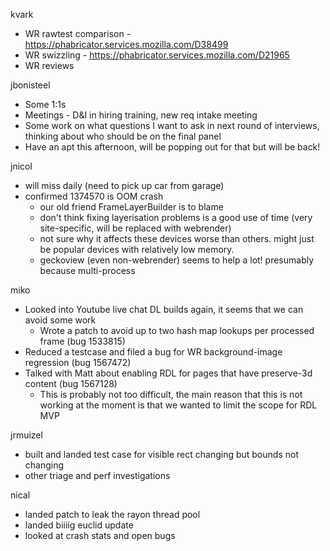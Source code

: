 kvark
  * WR rawtest comparison - https://phabricator.services.mozilla.com/D38499
  * WR swizzling - https://phabricator.services.mozilla.com/D21965
  * WR reviews

jbonisteel
  * Some 1:1s
  * Meetings - D&I in hiring training, new req intake meeting
  * Some work on what questions I want to ask in next round of interviews, thinking about who should be on the final panel 
  * Have an apt this afternoon, will be popping out for that but will be back!

jnicol
  * will miss daily (need to pick up car from garage)
  * confirmed 1374570 is OOM crash
    * our old friend FrameLayerBuilder is to blame
    * don't think fixing layerisation problems is a good use of time (very site-specific, will be replaced with webrender)
    * not sure why it affects these devices worse than others. might just be popular devices with relatively low memory.
    * geckoview (even non-webrender) seems to help a lot! presumably because multi-process

miko
  * Looked into Youtube live chat DL builds again, it seems that we can avoid some work
    * Wrote a patch to avoid up to two hash map lookups per processed frame (bug 1533815) 
  * Reduced a testcase and filed a bug for WR background-image regression (bug 1567472) 
  * Talked with Matt about enabling RDL for pages that have preserve-3d content (bug 1567128) 
    * This is probably not too difficult, the main reason that this is not working at the moment is that we wanted to limit the scope for RDL MVP

jrmuizel
  * built and landed test case for visible rect changing but bounds not changing
  * other triage and perf investigations

nical
  * landed patch to leak the rayon thread pool
  * landed biiiig euclid update
  * looked at crash stats and open bugs
